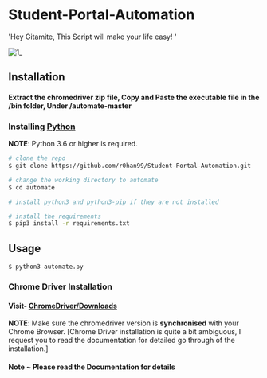# Student-Portal-Automation
'Hey Gitamite, This Script will make your life easy! '

![1_](https://user-images.githubusercontent.com/45916202/80859259-d3795900-8c7c-11ea-87b9-1028e96b6a35.jpg)



## Installation


#### Extract the chromedriver __zip__ file, __Copy__ and __Paste__ the executable file in the /bin folder, Under /automate-master

### Installing  [Python](https://www.python.org/downloads/)

**NOTE**: Python 3.6 or higher is required.

```bash
# clone the repo
$ git clone https://github.com/r0han99/Student-Portal-Automation.git

# change the working directory to automate
$ cd automate

# install python3 and python3-pip if they are not installed

# install the requirements
$ pip3 install -r requirements.txt 
```

## Usage
```
$ python3 automate.py
```
### Chrome Driver Installation 
#### Visit-  [ChromeDriver/Downloads](https://chromedriver.chromium.org/downloads)

**NOTE**: Make sure the chromedriver version is __synchronised__ with your Chrome Browser.
[Chrome Driver installation is quite a bit ambiguous, I request you to read the documentation for detailed go through of the installation.] 

#### Note ~ __Please read the Documentation for details__
